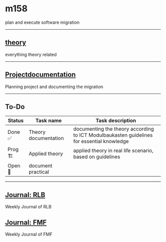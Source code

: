 # m158
plan and execute software migration

 ---

## [theory](knowledge_base/readme.md)
everything theory related

---

## [Projectdocumentation](projectdocumentation/readme.md)
Planning project and documenting the migration

---

## To-Do
| Status | Task name             | Task description                                                                          |
|--------|-----------------------|-------------------------------------------------------------------------------------------|
| Done ✅ | Theory documentation | documenting the theory according to ICT Modulbaukasten guidelines for essential knowledge |
| Prog 🏗️ | Applied theory       | applied theory in real life scenario, based on guidelines                                 |
| Open 🔲 | document practical   |                                                                                           |

---

## [Journal: RLB](https://github.com/Campus-Castolo/m158/wiki/Journal:-RLB)
Weekly Journal of RLB

## [Journal: FMF](https://github.com/Campus-Castolo/m158/wiki/Journal:-FMF)
Weekly Journal of FMF



